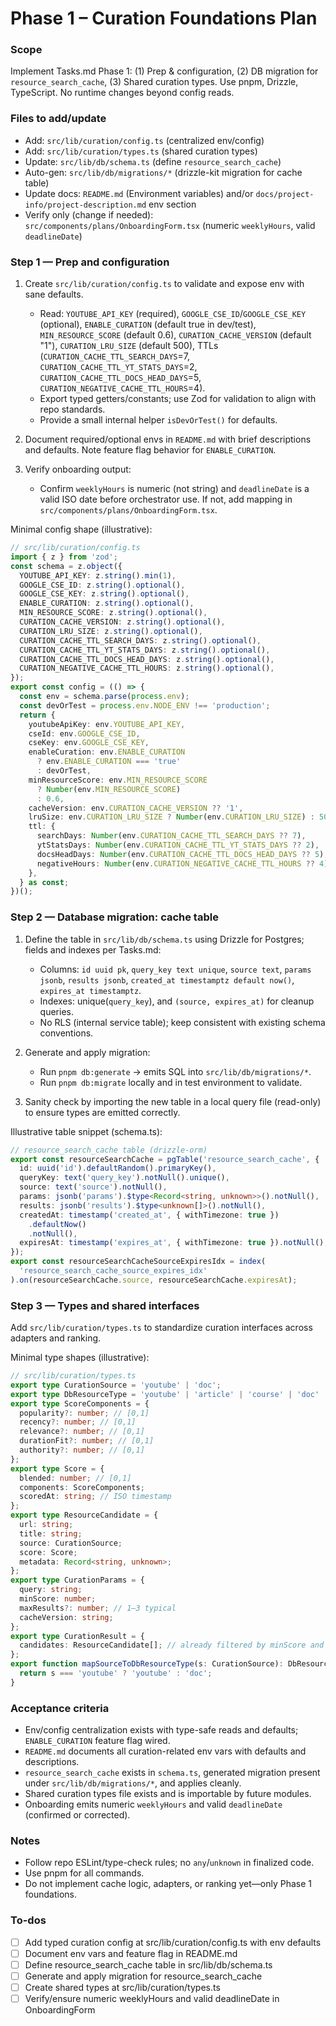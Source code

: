 <!-- c5577047-76f1-4c1a-83da-9d575d5ed7e5 ae7e117b-30e7-49c8-82a6-66c90aed5f21 -->

# Phase 1 – Curation Foundations Plan

### Scope

Implement Tasks.md Phase 1: (1) Prep & configuration, (2) DB migration for `resource_search_cache`, (3) Shared curation types. Use pnpm, Drizzle, TypeScript. No runtime changes beyond config reads.

### Files to add/update

- Add: `src/lib/curation/config.ts` (centralized env/config)
- Add: `src/lib/curation/types.ts` (shared curation types)
- Update: `src/lib/db/schema.ts` (define `resource_search_cache`)
- Auto-gen: `src/lib/db/migrations/*` (drizzle-kit migration for cache table)
- Update docs: `README.md` (Environment variables) and/or `docs/project-info/project-description.md` env section
- Verify only (change if needed): `src/components/plans/OnboardingForm.tsx` (numeric `weeklyHours`, valid `deadlineDate`)

### Step 1 — Prep and configuration

1. Create `src/lib/curation/config.ts` to validate and expose env with sane defaults.
   - Read: `YOUTUBE_API_KEY` (required), `GOOGLE_CSE_ID`/`GOOGLE_CSE_KEY` (optional), `ENABLE_CURATION` (default true in dev/test), `MIN_RESOURCE_SCORE` (default 0.6), `CURATION_CACHE_VERSION` (default "1"), `CURATION_LRU_SIZE` (default 500), TTLs (`CURATION_CACHE_TTL_SEARCH_DAYS`=7, `CURATION_CACHE_TTL_YT_STATS_DAYS`=2, `CURATION_CACHE_TTL_DOCS_HEAD_DAYS`=5, `CURATION_NEGATIVE_CACHE_TTL_HOURS`=4).
   - Export typed getters/constants; use Zod for validation to align with repo standards.
   - Provide a small internal helper `isDevOrTest()` for defaults.

2. Document required/optional envs in `README.md` with brief descriptions and defaults. Note feature flag behavior for `ENABLE_CURATION`.

3. Verify onboarding output:
   - Confirm `weeklyHours` is numeric (not string) and `deadlineDate` is a valid ISO date before orchestrator use. If not, add mapping in `src/components/plans/OnboardingForm.tsx`.

Minimal config shape (illustrative):

```ts
// src/lib/curation/config.ts
import { z } from 'zod';
const schema = z.object({
  YOUTUBE_API_KEY: z.string().min(1),
  GOOGLE_CSE_ID: z.string().optional(),
  GOOGLE_CSE_KEY: z.string().optional(),
  ENABLE_CURATION: z.string().optional(),
  MIN_RESOURCE_SCORE: z.string().optional(),
  CURATION_CACHE_VERSION: z.string().optional(),
  CURATION_LRU_SIZE: z.string().optional(),
  CURATION_CACHE_TTL_SEARCH_DAYS: z.string().optional(),
  CURATION_CACHE_TTL_YT_STATS_DAYS: z.string().optional(),
  CURATION_CACHE_TTL_DOCS_HEAD_DAYS: z.string().optional(),
  CURATION_NEGATIVE_CACHE_TTL_HOURS: z.string().optional(),
});
export const config = (() => {
  const env = schema.parse(process.env);
  const devOrTest = process.env.NODE_ENV !== 'production';
  return {
    youtubeApiKey: env.YOUTUBE_API_KEY,
    cseId: env.GOOGLE_CSE_ID,
    cseKey: env.GOOGLE_CSE_KEY,
    enableCuration: env.ENABLE_CURATION
      ? env.ENABLE_CURATION === 'true'
      : devOrTest,
    minResourceScore: env.MIN_RESOURCE_SCORE
      ? Number(env.MIN_RESOURCE_SCORE)
      : 0.6,
    cacheVersion: env.CURATION_CACHE_VERSION ?? '1',
    lruSize: env.CURATION_LRU_SIZE ? Number(env.CURATION_LRU_SIZE) : 500,
    ttl: {
      searchDays: Number(env.CURATION_CACHE_TTL_SEARCH_DAYS ?? 7),
      ytStatsDays: Number(env.CURATION_CACHE_TTL_YT_STATS_DAYS ?? 2),
      docsHeadDays: Number(env.CURATION_CACHE_TTL_DOCS_HEAD_DAYS ?? 5),
      negativeHours: Number(env.CURATION_NEGATIVE_CACHE_TTL_HOURS ?? 4),
    },
  } as const;
})();
```

### Step 2 — Database migration: cache table

1. Define the table in `src/lib/db/schema.ts` using Drizzle for Postgres; fields and indexes per Tasks.md:
   - Columns: `id uuid pk`, `query_key text unique`, `source text`, `params jsonb`, `results jsonb`, `created_at timestamptz default now()`, `expires_at timestamptz`.
   - Indexes: unique(`query_key`), and `(source, expires_at)` for cleanup queries.
   - No RLS (internal service table); keep consistent with existing schema conventions.

2. Generate and apply migration:
   - Run `pnpm db:generate` → emits SQL into `src/lib/db/migrations/*`.
   - Run `pnpm db:migrate` locally and in test environment to validate.

3. Sanity check by importing the new table in a local query file (read-only) to ensure types are emitted correctly.

Illustrative table snippet (schema.ts):

```ts
// resource_search_cache table (drizzle-orm)
export const resourceSearchCache = pgTable('resource_search_cache', {
  id: uuid('id').defaultRandom().primaryKey(),
  queryKey: text('query_key').notNull().unique(),
  source: text('source').notNull(),
  params: jsonb('params').$type<Record<string, unknown>>().notNull(),
  results: jsonb('results').$type<unknown[]>().notNull(),
  createdAt: timestamp('created_at', { withTimezone: true })
    .defaultNow()
    .notNull(),
  expiresAt: timestamp('expires_at', { withTimezone: true }).notNull(),
});
export const resourceSearchCacheSourceExpiresIdx = index(
  'resource_search_cache_source_expires_idx'
).on(resourceSearchCache.source, resourceSearchCache.expiresAt);
```

### Step 3 — Types and shared interfaces

Add `src/lib/curation/types.ts` to standardize curation interfaces across adapters and ranking.

Minimal type shapes (illustrative):

```ts
// src/lib/curation/types.ts
export type CurationSource = 'youtube' | 'doc';
export type DbResourceType = 'youtube' | 'article' | 'course' | 'doc' | 'other';
export type ScoreComponents = {
  popularity?: number; // [0,1]
  recency?: number; // [0,1]
  relevance?: number; // [0,1]
  durationFit?: number; // [0,1]
  authority?: number; // [0,1]
};
export type Score = {
  blended: number; // [0,1]
  components: ScoreComponents;
  scoredAt: string; // ISO timestamp
};
export type ResourceCandidate = {
  url: string;
  title: string;
  source: CurationSource;
  score: Score;
  metadata: Record<string, unknown>;
};
export type CurationParams = {
  query: string;
  minScore: number;
  maxResults?: number; // 1–3 typical
  cacheVersion: string;
};
export type CurationResult = {
  candidates: ResourceCandidate[]; // already filtered by minScore and sorted desc
};
export function mapSourceToDbResourceType(s: CurationSource): DbResourceType {
  return s === 'youtube' ? 'youtube' : 'doc';
}
```

### Acceptance criteria

- Env/config centralization exists with type-safe reads and defaults; `ENABLE_CURATION` feature flag wired.
- `README.md` documents all curation-related env vars with defaults and descriptions.
- `resource_search_cache` exists in `schema.ts`, generated migration present under `src/lib/db/migrations/*`, and applies cleanly.
- Shared curation types file exists and is importable by future modules.
- Onboarding emits numeric `weeklyHours` and valid `deadlineDate` (confirmed or corrected).

### Notes

- Follow repo ESLint/type-check rules; no `any`/`unknown` in finalized code.
- Use pnpm for all commands.
- Do not implement cache logic, adapters, or ranking yet—only Phase 1 foundations.

### To-dos

- [ ] Add typed curation config at src/lib/curation/config.ts with env defaults
- [ ] Document env vars and feature flag in README.md
- [ ] Define resource_search_cache table in src/lib/db/schema.ts
- [ ] Generate and apply migration for resource_search_cache
- [ ] Create shared types at src/lib/curation/types.ts
- [ ] Verify/ensure numeric weeklyHours and valid deadlineDate in OnboardingForm
